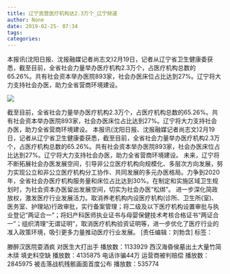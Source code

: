 ```yaml
---
title: 辽宁民营医疗机构达2.3万个_辽宁频道
author: None
date: 2019-02-25- 07:34
tags: 
categories: 
---
```

本报讯(沈阳日报、沈报融媒记者尚志文)2月19日，记者从辽宁省卫生健康委获悉，截至目前，全省社会力量举办医疗机构2.3万个，占医疗机构总数的65.26%。共有社会资本举办医院893家，社会办医床位占比达到27%。辽宁将大力支持社会办医，助力全省营商环境建设。
<!-- more -->
                
<img align="center" border="0" src="http://p2.ifengimg.com/a/2016/0810/204c433878d5cf9size1_w16_h16.png" />
                
            
截至目前，全省社会力量举办医疗机构2.3万个，占医疗机构总数的65.26%。共有社会资本举办医院893家，社会办医床位占比达到27%。辽宁将大力支持社会办医，助力全省营商环境建设。
本报讯(沈阳日报、沈报融媒记者尚志文)2月19日，记者从辽宁省卫生健康委获悉，截至目前，全省社会力量举办医疗机构2.3万个，占医疗机构总数的65.26%。共有社会资本举办医院893家，社会办医床位占比达到27%。辽宁将大力支持社会办医，助力全省营商环境建设。
未来，辽宁将不断拓展社会办医发展空间，引导非公立医疗机构向规模化、多层次方向发展，努力实现公立和非公立医疗机构分工协作、共同发展的多元办医格局。力争到2020年，全省社会办医疗机构服务量和床位占比达到30%。在制定和实施区域卫生规划时，为社会资本办医留出发展空间，切实为社会办医“松绑”。
进一步深化简政放权，激发医疗行业发展活力。取消养老机构内设医疗机构(诊所、卫生所(室)、医务室、护理站)行政审批，实行备案管理；将二级及以下医疗机构设置审批与执业登记“两证合一”；将妇产科医师执业证书与母婴保健技术考核合格证书“两证合一”；组织清理“无谓证明”，取消医疗机构验资证明等，进一步优化了医疗行业的准入政策环境，吸引更多力量推动医疗行业发展。
[责任编辑：刘勃含]
标签：
 
             
滕醉汉医院耍酒疯 对医生大打出手
播放数：1133929
西汉海昏侯墓出土大量竹简木牍 填史料空缺
播放数：4135875
电话诈骗44万 运营商被判赔偿
播放数：2845975
被击落战机残骸画面首度公布
播放数：535774
